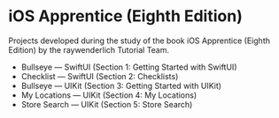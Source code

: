 # iOS Apprentice (Eighth Edition)
Projects developed during the study of the book iOS Apprentice (Eighth Edition) by the raywenderlich Tutorial Team.
* Bullseye — SwiftUI   (Section 1: Getting Started with SwiftUI)
* Checklist — SwiftUI (Section 2: Checklists)
* Bullseye — UIKit     (Section 3: Getting Started with UIKit)
* My Locations — UIKit (Section 4: My Locations)
* Store Search — UIKit (Section 5: Store Search)
